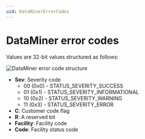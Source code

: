 ```yaml
---
uid: DataMinerErrorCodes
---
```


# DataMiner error codes

Values are 32-bit values structured as follows:

![DataMiner error code structure](~/develop/images/errorCodeStructure.svg)

- **Sev**: Severity code
  - 00 (0x0) - STATUS_SEVERITY_SUCCESS
  - 01 (0x1) - STATUS_SEVERITY_INFORMATIONAL
  - 10 (0x2) - STATUS_SEVERITY_WARNING
  - 11 (0x3) - STATUS_SEVERITY_ERROR
- **C**: Customer code flag
- **R**: A reserved bit
- **Facility**: Facility code
- **Code**: Facility status code

